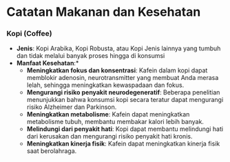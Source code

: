 # Catatan Makanan dan Kesehatan

### Kopi (Coffee)

* **Jenis**: Kopi Arabika, Kopi Robusta, atau Kopi Jenis lainnya yang tumbuh dan tidak melalui banyak proses hingga di konsumsi
*   **Manfaat Kesehatan**:*
    *   **Meningkatkan fokus dan konsentrasi**: Kafein dalam kopi dapat memblokir adenosin, neurotransmitter yang membuat Anda merasa lelah, sehingga meningkatkan kewaspadaan dan fokus.
    *   **Mengurangi risiko penyakit neurodegeneratif**: Beberapa penelitian menunjukkan bahwa konsumsi kopi secara teratur dapat mengurangi risiko Alzheimer dan Parkinson.
    *   **Meningkatkan metabolisme**: Kafein dapat meningkatkan metabolisme tubuh, membantu membakar kalori lebih banyak.
    *   **Melindungi dari penyakit hati**: Kopi dapat membantu melindungi hati dari kerusakan dan mengurangi risiko penyakit hati kronis.
    *   **Meningkatkan kinerja fisik**: Kafein dapat meningkatkan kinerja fisik saat berolahraga.


